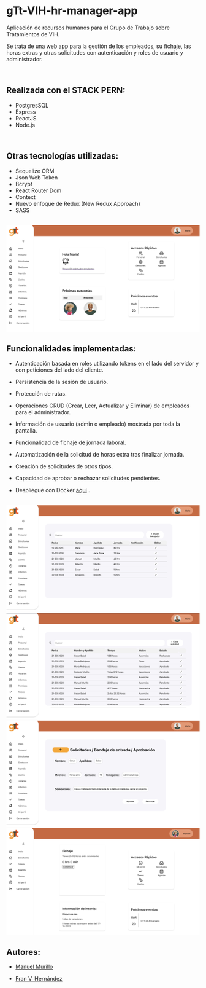 # gTt-VIH-hr-manager-app

Aplicación de recursos humanos para el Grupo de Trabajo sobre Tratamientos de VIH.

Se trata de una web app para la gestión de los empleados, su fichaje, las horas extras y otras solicitudes con autenticación y roles de usuario y administrador.

<br>

## Realizada con el STACK PERN:

- PostgresSQL
- Express
- ReactJS
- Node.js

<br>

## Otras tecnologías utilizadas:

- Sequelize ORM
- Json Web Token
- Bcrypt
- React Router Dom
- Context
- Nuevo enfoque de Redux (New Redux Approach)
- SASS

<br>

<img src="client/src/assets/admin-dashboard.png">

<br>

## Funcionalidades implementadas:

- Autenticación basada en roles utilizando tokens en el lado del servidor y con peticiones del lado del cliente.

- Persistencia de la sesión de usuario.

- Protección de rutas.

- Operaciones CRUD (Crear, Leer, Actualizar y Eliminar) de empleados para el administrador.

- Información de usuario (admin o empleado) mostrada por toda la pantalla.

- Funcionalidad de fichaje de jornada laboral.

- Automatización de la solicitud de horas extra tras finalizar jornada.

- Creación de solicitudes de otros tipos.

- Capacidad de aprobar o rechazar solicitudes pendientes.

- Despliegue con Docker [aquí](https://gtt-vih-hrm.onrender.com/) 
.

<br>

<img src="client/src/assets/personal.png">

<br>

<img src="client/src/assets/solicitudes.png">

<br>

<img src="client/src/assets/aprobacion.png">

<br>

<img src="client/src/assets/fichaje.png">

<br>

## Autores:



- [Manuel Murillo](https://github.com/MMurilloP)

- [Fran V. Hernández](https://github.com/Francsy/)
